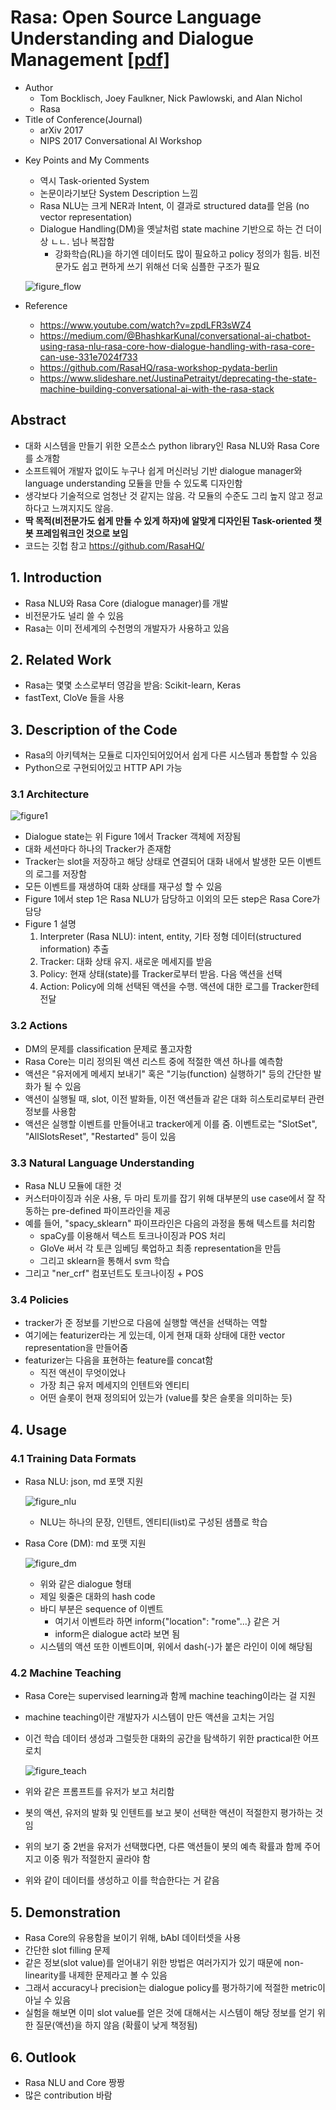 # Rasa: Open Source Language Understanding and Dialogue Management [[pdf]](https://arxiv.org/abs/1712.05181)

- Author
  - Tom Bocklisch, Joey Faulkner, Nick Pawlowski, and Alan Nichol
  - Rasa
- Title of Conference(Journal)
  - arXiv 2017
  - NIPS 2017 Conversational AI Workshop

* Key Points and My Comments
  * 역시 Task-oriented System
  * 논문이라기보단 System Description 느낌
  * Rasa NLU는 크게 NER과 Intent, 이 결과로 structured data를 얻음 (no vector representation)
  * Dialogue Handling(DM)을 옛날처럼 state machine 기반으로 하는 건 더이상 ㄴㄴ. 넘나 복잡함
    * 강화학습(RL)을 하기엔 데이터도 많이 필요하고 policy 정의가 힘듬. 비전문가도 쉽고 편하게 쓰기 위해선 더욱 심플한 구조가 필요
  
  ![figure_flow](figure_flow.png)
  
* Reference

  * https://www.youtube.com/watch?v=zpdLFR3sWZ4
  * https://medium.com/@BhashkarKunal/conversational-ai-chatbot-using-rasa-nlu-rasa-core-how-dialogue-handling-with-rasa-core-can-use-331e7024f733
  * https://github.com/RasaHQ/rasa-workshop-pydata-berlin
  * https://www.slideshare.net/JustinaPetraityt/deprecating-the-state-machine-building-conversational-ai-with-the-rasa-stack

## Abstract

* 대화 시스템을 만들기 위한 오픈소스 python library인 Rasa NLU와 Rasa Core를 소개함
* 소프트웨어 개발자 없이도 누구나 쉽게 머신러닝 기반 dialogue manager와 language understanding 모듈을 만들 수 있도록 디자인함
* 생각보다 기술적으로 엄청난 것 같지는 않음. 각 모듈의 수준도 그리 높지 않고 정교하다고 느껴지지도 않음.
* **딱 목적(비전문가도 쉽게 만들 수 있게 하자)에 알맞게 디자인된 Task-oriented 챗봇 프레임워크인 것으로 보임**
* 코드는 깃헙 참고 https://github.com/RasaHQ/



## 1. Introduction

* Rasa NLU와 Rasa Core (dialogue manager)를 개발
* 비전문가도 널리 쓸 수 있음
* Rasa는 이미 전세계의 수천명의 개발자가 사용하고 있음



## 2. Related Work

* Rasa는 몇몇 소스로부터 영감을 받음: Scikit-learn, Keras
* fastText, CloVe 들을 사용



## 3. Description of the Code

* Rasa의 아키텍쳐는 모듈로 디자인되어있어서 쉽게 다른 시스템과 통합할 수 있음
* Python으로 구현되어있고 HTTP API 가능

### 3.1 Architecture

![figure1](figure1.png)

* Dialogue state는 위 Figure 1에서 Tracker 객체에 저장됨
* 대화 세션마다 하나의 Tracker가 존재함
* Tracker는 slot을 저장하고 해당 상태로 연결되어 대화 내에서 발생한 모든 이벤트의 로그를 저장함
* 모든 이벤트를 재생하여 대화 상태를 재구성 할 수 있음
* Figure 1에서 step 1은 Rasa NLU가 담당하고 이외의 모든 step은 Rasa Core가 담당
* Figure 1 설명
  1. Interpreter (Rasa NLU): intent, entity, 기타 정형 데이터(structured information) 추출
  2. Tracker: 대화 상태 유지. 새로운 메세지를 받음
  3. Policy: 현재 상태(state)를 Tracker로부터 받음. 다음 액션을 선택
  4. Action: Policy에 의해 선택된 액션을 수행. 액션에 대한 로그를 Tracker한테 전달

### 3.2 Actions

* DM의 문제를 classification 문제로 풀고자함
* Rasa Core는 미리 정의된 액션 리스트 중에 적절한 액션 하나를 예측함
* 액션은 "유저에게 메세지 보내기" 혹은 "기능(function) 실행하기" 등의 간단한 발화가 될 수 있음
* 액션이 실행될 때, slot, 이전 발화들, 이전 액션들과 같은 대화 히스토리로부터 관련 정보를 사용함
* 액션은 실행할 이벤트를 만들어내고 tracker에게 이를 줌. 이벤트로는 "SlotSet", "AllSlotsReset", "Restarted" 등이 있음 

### 3.3 Natural Language Understanding

* Rasa NLU 모듈에 대한 것
* 커스터마이징과 쉬운 사용, 두 마리 토끼를 잡기 위해 대부분의 use case에서 잘 작동하는 pre-defined 파이프라인을 제공
* 예를 들어, "spacy_sklearn" 파이프라인은 다음의 과정을 통해 텍스트를 처리함
  * spaCy를 이용해서 텍스트 토크나이징과 POS 처리
  * GloVe 써서 각 토큰 임베딩 룩업하고 최종 representation을 만듬
  * 그리고 sklearn을 통해서 svm 학습
* 그리고 "ner_crf" 컴포넌트도 토크나이징 + POS

### 3.4 Policies

* tracker가 준 정보를 기반으로 다음에 실행할 액션을 선택하는 역할
* 여기에는 featurizer라는 게 있는데, 이게 현재 대화 상태에 대한 vector representation을 만들어줌
* featurizer는 다음을 표현하는 feature를 concat함
  * 직전 액션이 무엇이었나
  * 가장 최근 유저 메세지의 인텐트와 엔티티
  * 어떤 슬롯이 현재 정의되어 있는가 (value를 찾은 슬롯을 의미하는 듯)



## 4. Usage

### 4.1 Training Data Formats

* Rasa NLU: json, md 포맷 지원

  ![figure_nlu](figure_nlu.png)

  * NLU는 하나의 문장, 인텐트, 엔티티(list)로 구성된 샘플로 학습

* Rasa Core (DM): md 포맷 지원

  ![figure_dm](figure_dm.png)

  * 위와 같은 dialogue 형태
  * 제일 윗줄은 대화의 hash code
  * 바디 부분은 sequence of 이벤트
    * 여기서 이벤트라 하면 inform{"location": "rome"...} 같은 거
    * inform은 dialogue act라 보면 됨
  * 시스템의 액션 또한 이벤트이며, 위에서 dash(-)가 붙은 라인이 이에 해당됨

### 4.2 Machine Teaching

* Rasa Core는 supervised learning과 함께 machine teaching이라는 걸 지원

* machine teaching이란 개발자가 시스템이 만든 액션을 고치는 거임

* 이건 학습 데이터 생성과 그럴듯한 대화의 공간을 탐색하기 위한 practical한 어프로치

  ![figure_teach](figure_teach.png)

* 위와 같은 프롬프트를 유저가 보고 처리함
* 봇의 액션, 유저의 발화 및 인텐트를 보고 봇이 선택한 액션이 적절한지 평가하는 것임
* 위의 보기 중 2번을 유저가 선택했다면, 다른 액션들이 봇의 예측 확률과 함께 주어지고 이중 뭐가 적절한지 골라야 함
* 위와 같이 데이터를 생성하고 이를 학습한다는 거 같음



## 5. Demonstration

* Rasa Core의 유용함을 보이기 위해, bAbI 데이터셋을 사용
* 간단한 slot filling 문제
* 같은 정보(slot value)를 얻어내기 위한 방법은 여러가지가 있기 때문에 non-linearity를 내제한 문제라고 볼 수 있음
* 그래서 accuracy나 precision는 dialogue policy를 평가하기에 적절한 metric이 아닐 수 있음
* 실험을 해보면 이미 slot value를 얻은 것에 대해서는 시스템이 해당 정보를 얻기 위한 질문(액션)을 하지 않음 (확률이 낮게 책정됨)



## 6. Outlook

* Rasa NLU and Core 짱짱
* 많은 contribution 바람



